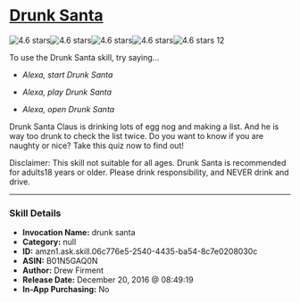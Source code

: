 # [Drunk Santa](http://alexa.amazon.com/#skills/amzn1.ask.skill.06c776e5-2540-4435-ba54-8c7e0208030c)
![4.6 stars](../../images/ic_star_black_18dp_1x.png)![4.6 stars](../../images/ic_star_black_18dp_1x.png)![4.6 stars](../../images/ic_star_black_18dp_1x.png)![4.6 stars](../../images/ic_star_black_18dp_1x.png)![4.6 stars](../../images/ic_star_half_black_18dp_1x.png) 12

To use the Drunk Santa skill, try saying...

* *Alexa, start Drunk Santa*

* *Alexa, play Drunk Santa*

* *Alexa, open Drunk Santa*

Drunk Santa Claus is drinking lots of egg nog and making a list.  And he is way too drunk to check the list twice.  Do you want to know if you are naughty or nice?  Take this quiz now to find out!

Disclaimer: This skill not suitable for all ages.  Drunk Santa is recommended for adults18 years or older.  Please drink responsibility, and NEVER drink and drive.

***

### Skill Details

* **Invocation Name:** drunk santa
* **Category:** null
* **ID:** amzn1.ask.skill.06c776e5-2540-4435-ba54-8c7e0208030c
* **ASIN:** B01N5GAQ0N
* **Author:** Drew Firment
* **Release Date:** December 20, 2016 @ 08:49:19
* **In-App Purchasing:** No
